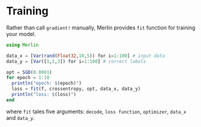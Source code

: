 # Training

Rather than call `gradient!` manually, Merlin provides `fit` function for training your model.
```julia
using Merlin

data_x = [Var(rand(Float32,10,5)) for i=1:100] # input data
data_y = [Var([1,2,3]) for i=1:100] # correct labels

opt = SGD(0.0001)
for epoch = 1:10
  println("epoch: $(epoch)")
  loss = fit(f, crossentropy, opt, data_x, data_y)
  println("loss: $(loss)")
end
```
where `fit` tales five arguments: `decode`, `loss function`, `optimizer`, `data_x` and `data_y`.
